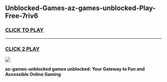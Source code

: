 
## Unblocked-Games-az-games-unblocked-Play-Free-7riv6
<h3>
<a href="https://premium76.site?title=az-games-unblocked&ref=18A">CLICK TO PLAY</a></h3>
<hr>

<h3>
<a href="https://premium76.site?title=az-games-unblocked&ref=18A">CLICK 2 PLAY</a>
  
</h3>

<a href="https://premium76.site?title=az-games-unblocked&ref=18A"><img src="https://clearcache.store/games.png"></a>


**az-games-unblocked games unblocked: Your Gateway to Fun and Accessible Online Gaming**
